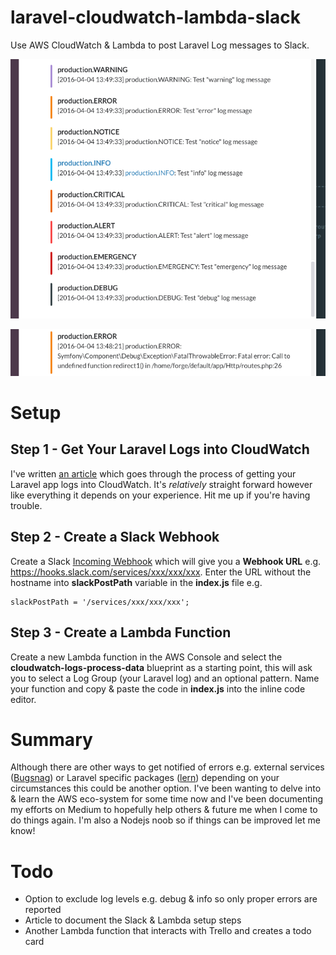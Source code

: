 # laravel-cloudwatch-lambda-slack
Use AWS CloudWatch &amp; Lambda to post Laravel Log messages to Slack.

![All Log Levels](screenshot-all-log-levels.png)

![Exception Info](screenshot-exception.png)

# Setup
## Step 1 - Get Your Laravel Logs into CloudWatch
I've written [an article](https://medium.com/@james_fairhurst/using-aws-cloudwatch-for-laravel-logs-on-forge-27590ee4fe33) which goes through the process of getting your Laravel app logs into CloudWatch. It's *relatively* straight forward however like everything it depends on your experience. Hit me up if you're having trouble.

## Step 2 - Create a Slack Webhook
Create a Slack [Incoming Webhook](https://api.slack.com/incoming-webhooks) which will give you a **Webhook URL** e.g. https://hooks.slack.com/services/xxx/xxx/xxx. Enter the URL without the hostname into **slackPostPath** variable in the **index.js** file e.g.

```
slackPostPath = '/services/xxx/xxx/xxx';
```

## Step 3 - Create a Lambda Function
Create a new Lambda function in the AWS Console and select the **cloudwatch-logs-process-data** blueprint as a starting point, this will ask you to select a Log Group (your Laravel log) and an optional pattern. Name your function and copy & paste the code in **index.js** into the inline code editor.

# Summary
Although there are other ways to get notified of errors e.g. external services ([Bugsnag](https://bugsnag.com/)) or Laravel specific packages ([lern](https://github.com/tylercd100/lern)) depending on your circumstances this could be another option. I've been wanting to delve into & learn the AWS eco-system for some time now and I've been documenting my efforts on Medium to hopefully help others & future me when I come to do things again. I'm also a Nodejs noob so if things can be improved let me know!

# Todo
* Option to exclude log levels e.g. debug & info so only proper errors are reported
* Article to document the Slack & Lambda setup steps
* Another Lambda function that interacts with Trello and creates a todo card